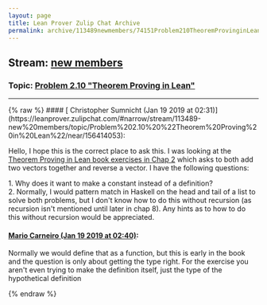 ```yaml
---
layout: page
title: Lean Prover Zulip Chat Archive 
permalink: archive/113489newmembers/74151Problem210TheoremProvinginLean.html
---
```


## Stream: [new members](https://leanprover-community.github.io/archive/113489newmembers/index.html)
### Topic: [Problem 2.10 "Theorem Proving in Lean"](https://leanprover-community.github.io/archive/113489newmembers/74151Problem210TheoremProvinginLean.html)

---

<base href="https://leanprover.zulipchat.com">
{% raw %}
#### [ Christopher Sumnicht (Jan 19 2019 at 02:31)](https://leanprover.zulipchat.com/#narrow/stream/113489-new%20members/topic/Problem%202.10%20%22Theorem%20Proving%20in%20Lean%22/near/156414053):
<p>Hello, I hope this is the correct place to ask this. I was looking at the <a href="https://leanprover.github.io/theorem_proving_in_lean/dependent_type_theory.html#exercises" target="_blank" title="https://leanprover.github.io/theorem_proving_in_lean/dependent_type_theory.html#exercises">Theorem Proving in Lean book exercises in Chap 2</a> which asks to both add two vectors together and reverse a vector. I have the following questions: </p>
<p>1. Why does it want to make a constant instead of a definition?<br>
 2. Normally, I would pattern match in Haskell on the head and tail of a list to solve both problems, but I don't know how to do this without recursion (as recursion isn't mentioned until later in chap 8). Any hints as to how to do this without recursion would be appreciated.</p>

#### [ Mario Carneiro (Jan 19 2019 at 02:40)](https://leanprover.zulipchat.com/#narrow/stream/113489-new%20members/topic/Problem%202.10%20%22Theorem%20Proving%20in%20Lean%22/near/156414478):
<p>Normally we would define that as a function, but this is early in the book and the question is only about getting the type right. For the exercise you aren't even trying to make the definition itself, just the type of the hypothetical definition</p>


{% endraw %}
